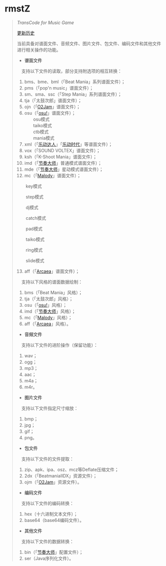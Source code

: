 # rmstZ
>
>*TransCode for Music Game*
>
>[更新历史](WHATSNEW.md)
>
>当前具备对谱面文件、音频文件、图片文件、包文件、编码文件和其他文件进行相关操作的功能。
>
>* **谱面文件**
>
>　支持以下文件的读取，部分支持附选项的相互转换：
>1. bms、bme、bml（「Beat Mania」系列谱面文件）；
>2. pms（「pop'n music」谱面文件）；
>3. sm、sma、ssc（「Step Mania」系列谱面文件）；
>4. tja（「太鼓次郎」谱面文件）；
>5. ojn（「[O2Jam](http://www.o2jam.com/)」谱面文件）；
>6. osu（「[osu!](https://osu.ppy.sh/)」谱面文件）；  
　　osu模式  
　　taiko模式  
　　ctb模式  
　　mania模式  
>7. xml（「[乐动达人](http://yd2012.redatoms.com/)」「[乐动时代](http://www.ydsd.com/)」等谱面文件）；
>8. vox（「SOUND VOLTEX」谱面文件）；
>9. ksh（「K-Shoot Mania」谱面文件）；
>10. imd（「[节奏大师](http://da.qq.com/)」普通模式谱面文件）；
>11. mde（「[节奏大师](http://da.qq.com/)」星动模式谱面文件）；
>12. mc（「[Malody](http://m.mugzone.net/)」谱面文件）；
>
> 　　key模式
>
> 　　step模式
>
> 　　dj模式
>
> 　　catch模式
>
> 　　pad模式
>
> 　　taiko模式
>
> 　　ring模式
>
> 　　slide模式
>
>13. aff（「[Arcaea](https://arcaea.lowiro.com/)」谱面文件）；
>
>　支持以下风格的谱面数据绘制：
>1. bms（「Beat Mania」风格）；
>2. tja（「太鼓次郎」风格）；
>3. osu（「[osu!](https://osu.ppy.sh/)」风格）；
>4. imd（「[节奏大师](http://da.qq.com/)」风格）；
>5. mc（「[Malody](http://m.mugzone.net/)」风格）；
>6. aff（「[Arcaea](https://arcaea.lowiro.com/)」风格）。
>
>* **音频文件**
>
>　支持以下文件的进阶操作（保留功能）：
>1. wav；
>2. ogg；
>3. mp3；
>4. aac；
>5. m4a；
>6. m4r。
>
>* **图片文件**
>
>　支持以下文件指定尺寸缩放：
>1. bmp；
>2. jpg；
>3. gif；
>4. png。
>
>* **包文件**
>
>　支持以下文件的文件提取：
>1. zip、apk、ipa、osz、mcz等Deflate压缩文件；
>2. 2dx（「BeatmaniaIIDX」资源文件）；
>3. ojm（「[O2Jam](http://www.o2jam.com/)」资源文件）。
>
>* **编码文件**
>
>　支持以下文件的编码转换：
>1. hex（十六进制文本文件）；
>2. base64（base64编码文件）。
>
>* **其他文件**
>
>　支持以下文件的数据转换：
>1. bin（「[节奏大师](http://da.qq.com/)」配置文件）；
>2. ser（Java序列化文件）。
